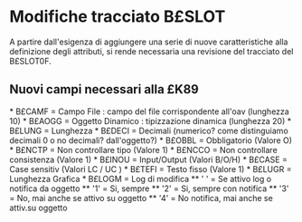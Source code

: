 # Modifiche tracciato B£SLOT

A partire dall'esigenza di aggiungere una serie di nuove caratteristiche alla definizione degli attributi, si rende necessaria una revisione del tracciato del B£SLOT0F.

## Nuovi campi necessari alla £K89
 \* B£CAMF  = Campo File  :  campo del file corrispondente all'oav  (lunghezza 10)
 \* B£AOGG  = Oggetto Dinamico :  tipizzazione dinamica             (lunghezza 20)
 \* B£LUNG  = Lunghezza
 \* B£DECI  = Decimali  (numerico? come distinguiamo decimali 0 o no decimali? dall'oggetto?)
 \* B£OBBL  = Obbligatorio                   (Valore O)
 \* B£NCTP  = Non controllare tipo           (Valore 1)
 \* B£NCCO  = Non controllare consistenza    (Valore 1)
 \* B£INOU  = Input/Output                   (Valori B/O/H)
 \* B£CASE  = Case sensitiv                  (Valori LC / UC )
 \* B£TEFI  = Testo fisso                    (Valore 1)
 \* B£LUGR  = Lunghezza Grafica
 \* B£LOGM  = Log di modifica
 \*\* ' '    = Se attivo log o notifica da oggetto
 \*\* '1'    = Si, sempre
 \*\* '2'    = Si, sempre con notifica
 \*\* '3'    = No, mai anche se attivo su oggetto
 \*\* '4'    = No notifica, mai anche se attiv.su oggetto

